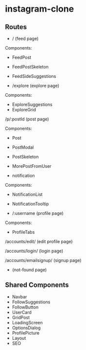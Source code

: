 # instagram-clone

## Routes

- / (feed page)

Components:
- FeedPost
- FeedPostSkeleton
- FeedSideSuggestions

- /explore (explore page)

Components:
- ExploreSuggestions
- ExploreGrid

/p/:postId (post page)

Components:
- Post
- PostModal
- PostSkeleton
- MorePostFromUser

- notification

Components: 
- NotificationList
- NotificationTooltip

- /:username (profile page)

Components:
- ProfileTabs

/accounts/edit/ (edit profile page)

/accounts/login/ (login page)

/accounts/emailsignup/ (signup page)

* (not-found page)

## Shared Components
- Navbar
- FollowSuggestions
- FollowButton
- UserCard
- GridPost
- LoadingScreen
- OptionsDialog
- ProfilePicture
- Layout
- SEO